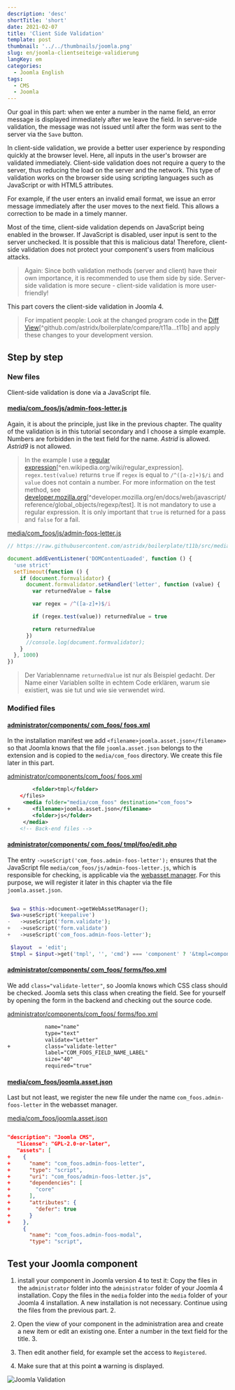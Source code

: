 ```yaml
---
description: 'desc'
shortTitle: 'short'
date: 2021-02-07
title: 'Client Side Validation'
template: post
thumbnail: '../../thumbnails/joomla.png'
slug: en/joomla-clientseiteige-validierung
langKey: em
categories:
  - Joomla English
tags:
  - CMS
  - Joomla
---
```


Our goal in this part: when we enter a number in the name field, an error message is displayed immediately after we leave the field. In server-side validation, the message was not issued until after the form was sent to the server via the `Save` button.<!-- \index{validation (client-side)} -->

In client-side validation, we provide a better user experience by responding quickly at the browser level. Here, all inputs in the user's browser are validated immediately. Client-side validation does not require a query to the server, thus reducing the load on the server and the network. This type of validation works on the browser side using scripting languages such as JavaScript or with HTML5 attributes.

For example, if the user enters an invalid email format, we issue an error message immediately after the user moves to the next field. This allows a correction to be made in a timely manner.

Most of the time, client-side validation depends on JavaScript being enabled in the browser. If JavaScript is disabled, user input is sent to the server unchecked. It is possible that this is malicious data! Therefore, client-side validation does not protect your component's users from malicious attacks.

> Again: Since both validation methods (server and client) have their own importance, it is recommended to use them side by side. Server-side validation is more secure - client-side validation is more user-friendly!

This part covers the client-side validation in Joomla 4.

> For impatient people: Look at the changed program code in the [Diff View](https://github.com/astridx/boilerplate/compare/t11a...t11b)[^github.com/astridx/boilerplate/compare/t11a...t11b] and apply these changes to your development version.

## Step by step

### New files

Client-side validation is done via a JavaScript file.

#### [media/com_foos/js/admin-foos-letter.js](https://github.com/astridx/boilerplate/compare/t11a...t11b#diff-68de4c4edca27f9e89ecedeef62c11bb)

Again, it is about the principle, just like in the previous chapter. The quality of the validation is in this tutorial secondary and I choose a simple example. Numbers are forbidden in the text field for the name. _Astrid_ is allowed. _Astrid9_ is not allowed.

> In the example I use a [regular expression](https://en.wikipedia.org/wiki/Regular_expression)[^en.wikipedia.org/wiki/regular_expression]. `regex.test(value)` returns `true` if `regex` is equal to `/^([a-z]+)$/i` and `value` does not contain a number. For more information on the test method, see [developer.mozilla.org](https://developer.mozilla.org/en/docs/Web/JavaScript/Reference/Global_Objects/RegExp/test)[^developer.mozilla.org/en/docs/web/javascript/reference/global_objects/regexp/test]. It is not mandatory to use a regular expression. It is only important that `true` is returned for a pass and `false` for a fail.

[media/com_foos/js/admin-foos-letter.js](https://github.com/astridx/boilerplate/blob/562ceedf45834ae7632a38d701c446da682d49fc/src/media/com_foos/js/admin-foos-letter.js)

```js {numberLines: -2}
// https://raw.githubusercontent.com/astridx/boilerplate/t11b/src/media/com_foos/js/admin-foos-letter.js

document.addEventListener('DOMContentLoaded', function () {
  'use strict'
  setTimeout(function () {
    if (document.formvalidator) {
      document.formvalidator.setHandler('letter', function (value) {
        var returnedValue = false

        var regex = /^([a-z]+)$/i

        if (regex.test(value)) returnedValue = true

        return returnedValue
      })
      //console.log(document.formvalidator);
    }
  }, 1000)
})
```

> Der Variablenname `returnedValue` ist nur als Beispiel gedacht. Der Name einer Variablen sollte in echtem Code erklären, warum sie existiert, was sie tut und wie sie verwendet wird.

### Modified files

<!-- prettier-ignore -->
#### [administrator/components/ com\_foos/ foos.xml](https://github.com/astridx/boilerplate/blob/b4078c00700f28ba31229246bd941b24fabf8dbb/src/administrator/components/com_foos/foos.xml)

In the installation manifest we add `<filename>joomla.asset.json</filename>` so that Joomla knows that the file `joomla.asset.json` belongs to the extension and is copied to the `media/com_foos` directory. We create this file later in this part.

[administrator/components/com_foos/ foos.xml](https://github.com/astridx/boilerplate/blob/b4078c00700f28ba31229246bd941b24fabf8dbb/src/administrator/components/com_foos/foos.xml)

```xml {diff}
 		<folder>tmpl</folder>
 	</files>
     <media folder="media/com_foos" destination="com_foos">
+		<filename>joomla.asset.json</filename>
 		<folder>js</folder>
     </media>
 	<!-- Back-end files -->

```

<!-- prettier-ignore -->
#### [administrator/components/ com\_foos/ tmpl/foo/edit.php](https://github.com/astridx/boilerplate/compare/t11a...t11b#diff-1637778e5f7d1d56dd1751af1970f01b)

The entry `->useScript('com_foos.admin-foos-letter');` ensures that the JavaScript file `media/com_foos/js/admin-foos-letter.js`, which is responsible for checking, is applicable via the [webasset manager](https://docs.joomla.org/J4.x:Web_Assets). For this purpose, we will register it later in this chapter via the file `joomla.asset.json`.

```php {diff}

 $wa = $this->document->getWebAssetManager();
 $wa->useScript('keepalive')
-	->useScript('form.validate');
+	->useScript('form.validate')
+	->useScript('com_foos.admin-foos-letter');

 $layout  = 'edit';
 $tmpl = $input->get('tmpl', '', 'cmd') === 'component' ? '&tmpl=component' : '';

```

<!-- prettier-ignore -->
#### [administrator/components/ com\_foos/ forms/foo.xml](https://github.com/astridx/boilerplate/compare/t11a...t11b#diff-262e27353fbe755d3813ea2df19cd0ed)

We add `class="validate-letter"`, so Joomla knows which CSS class should be checked. Joomla sets this class when creating the field. See for yourself by opening the form in the backend and checking out the source code.

[administrator/components/com_foos/ forms/foo.xml](https://github.com/astridx/boilerplate/blob/baea984ae9f1e1ddb7d9f63b78dad48d2c77c525/src/administrator/components/com_foos/forms/foo.xml)

```xml {diff}
 			name="name"
 			type="text"
 			validate="Letter"
+			class="validate-letter"
 			label="COM_FOOS_FIELD_NAME_LABEL"
 			size="40"
 			required="true"

```

#### [media/com_foos/joomla.asset.json](https://github.com/astridx/boilerplate/compare/t11a...t11b#diff-a0586cff274e553e62750bbea954e91d)

Last but not least, we register the new file under the name `com_foos.admin-foos-letter` in the webasset manager.

[media/com_foos/joomla.asset.json](https://github.com/astridx/boilerplate/blob/baea984ae9f1e1ddb7d9f63b78dad48d2c77c525/src/media/com_foos/joomla.asset.json)

```json {diff}

"description": "Joomla CMS",
   "license": "GPL-2.0-or-later",
   "assets": [
+    {
+      "name": "com_foos.admin-foos-letter",
+      "type": "script",
+      "uri": "com_foos/admin-foos-letter.js",
+      "dependencies": [
+        "core"
+      ],
+      "attributes": {
+        "defer": true
+      }
+    },
     {
       "name": "com_foos.admin-foos-modal",
       "type": "script",

```

## Test your Joomla component

1. install your component in Joomla version 4 to test it: Copy the files in the `administrator` folder into the `administrator` folder of your Joomla 4 installation. Copy the files in the `media` folder into the `media` folder of your Joomla 4 installation. A new installation is not necessary. Continue using the files from the previous part. 2.

2. Open the view of your component in the administration area and create a new item or edit an existing one. Enter a number in the text field for the title. 3.

3. Then edit another field, for example set the access to `Registered`.

4. Make sure that at this point **a** warning is displayed.

![Joomla Validation](/images/j4x14x1.png)
<img src="https://vg08.met.vgwort.de/na/7a3504bcb94d409aa8b6bb9ae797110d" width="1" height="1" alt="">
